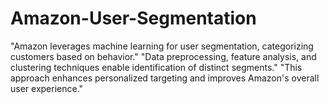 # Amazon-User-Segmentation
"Amazon leverages machine learning for user segmentation, categorizing customers based on behavior." "Data preprocessing, feature analysis, and clustering techniques enable identification of distinct segments." "This approach enhances personalized targeting and improves Amazon's overall user experience."
